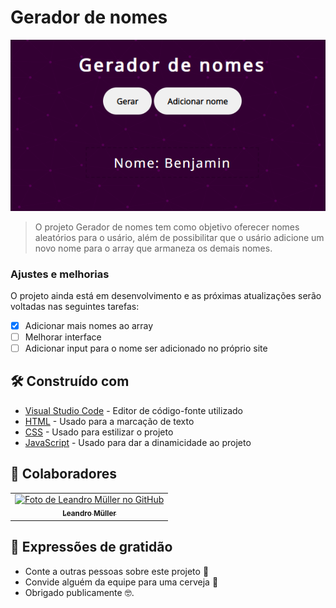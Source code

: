 # Gerador de nomes

<!---Esses são exemplos. Veja https://shields.io para outras pessoas ou para personalizar este conjunto de escudos. Você pode querer incluir dependências, status do projeto e informações de licença aqui--->

<img src="interface.png" alt="Imagem da interface">

> O projeto Gerador de nomes tem como objetivo oferecer nomes aleatórios para o usário, além de possibilitar que o usário adicione um novo nome para o array que armaneza os demais nomes.

### Ajustes e melhorias

O projeto ainda está em desenvolvimento e as próximas atualizações serão voltadas nas seguintes tarefas:

- [x] Adicionar mais nomes ao array
- [ ] Melhorar interface
- [ ] Adicionar input para o nome ser adicionado no próprio site

## 🛠️ Construído com

* [Visual Studio Code](https://code.visualstudio.com/) - Editor de código-fonte utilizado
* [HTML](http://www.dropwizard.io/1.0.2/docs/) - Usado para a marcação de texto
* [CSS](https://maven.apache.org/) - Usado para estilizar o projeto
* [JavaScript](https://rometools.github.io/rome/) - Usado para dar a dinamicidade ao projeto

## 🤝 Colaboradores
<table>
  <tr>
    <td align="center">
      <a href="#">
        <img src="https://avatars.githubusercontent.com/u/75099666?v=4" width="100px;" alt="Foto de Leandro Müller no GitHub"/><br>
        <sub>
          <b>Leandro Müller</b>
        </sub>
      </a>
    </td>
</table>

## 🎁 Expressões de gratidão

* Conte a outras pessoas sobre este projeto 📢
* Convide alguém da equipe para uma cerveja 🍺 
* Obrigado publicamente 🤓.
